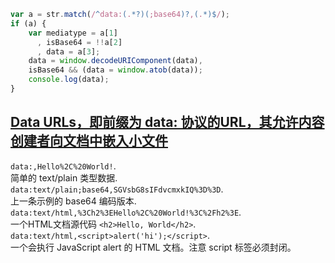 ```js
var a = str.match(/^data:(.*?)(;base64)?,(.*)$/);
if (a) {
    var mediatype = a[1]
      , isBase64 = !!a[2]
      , data = a[3];
    data = window.decodeURIComponent(data),
    isBase64 && (data = window.atob(data));
    console.log(data);
}
```

## [Data URLs，即前缀为 data: 协议的URL，其允许内容创建者向文档中嵌入小文件](https://developer.mozilla.org/zh-CN/docs/Web/HTTP/data_URIs)

`data:,Hello%2C%20World!`.  
简单的 text/plain 类型数据.  
`data:text/plain;base64,SGVsbG8sIFdvcmxkIQ%3D%3D`.  
上一条示例的 base64 编码版本.  
`data:text/html,%3Ch2%3EHello%2C%20World!%3C%2Fh2%3E`.  
一个HTML文档源代码 `<h2>Hello, World</h2>`.  
`data:text/html,<script>alert('hi');</script>`.  
一个会执行 JavaScript alert 的 HTML 文档。注意 script 标签必须封闭。   
